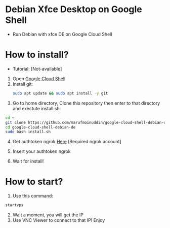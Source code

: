 # Debian Xfce Desktop on Google Shell
 - Run Debian with xfce DE on Google Cloud Shell

# How to install?
 - Tutorial: [Not-available]

1. Open [Google Cloud Shell](https://shell.cloud.google.com/?show=terminal)
2. Install git:
   ```bash
   sudo apt update && sudo apt install -y git
   ```
3. Go to home directory, Clone this repository then enter to that directory and exectute install.sh:

```bash
cd ~
git clone https://github.com/marufmoinuddin/google-cloud-shell-debian-de.git
cd google-cloud-shell-debian-de
sudo bash install.sh
```

4. Get authtoken ngrok [Here](https://dashboard.ngrok.com/get-started/your-authtoken) [Required ngrok account]

5. Insert your authtoken ngrok

6. Wait for install!

# How to start?

1. Use this command:

```bash
startvps
```

2. Wait a moment, you will get the IP
3. Use VNC Viewer to connect to that IP! Enjoy
 
